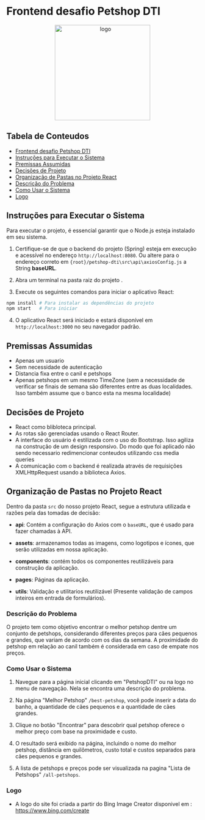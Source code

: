 # Frontend desafio Petshop DTI 

<p align="center">
  <img src="https://github.com/ViniciusLAAraujo/DTIPetshopFinder/assets/90988825/c6d3a421-a13f-48ae-a014-d75f883d5ce2" alt="logo" width="250" height="250">
</p>

## Tabela de Conteudos

- [Frontend desafio Petshop DTI](#frontend-desafio-petshop-dti)
- [Instruções para Executar o Sistema](#instruções-para-executar-o-sistema)
- [Premissas Assumidas](#premissas-assumidas)
- [Decisões de Projeto](#decisões-de-projeto)
- [Organização de Pastas no Projeto React](#organização-de-pastas-no-projeto-react)  <!-- Nova seção -->
- [Descrição do Problema](#descrição-do-problema)
- [Como Usar o Sistema](#como-usar-o-sistema)
- [Logo](#logo)

## Instruções para Executar o Sistema

Para executar o projeto, é essencial garantir que o Node.js esteja instalado em seu sistema.

1. Certifique-se de que o backend do projeto (Spring) esteja em execução e acessível no endereço `http://localhost:8080`. Ou altere para o endereço correto em `{root}/petshop-dti\src\api\axiosConfig.js` a String **baseURL**.

2. Abra um terminal na pasta raiz do projeto .

3. Execute os seguintes comandos para iniciar o aplicativo React:

```bash
npm install # Para instalar as dependências do projeto 
npm start   # Para iniciar 
```
4. O aplicativo React será iniciado e estará disponível em `http://localhost:3000` no seu navegador padrão.

## Premissas Assumidas

- Apenas um usuario
- Sem necessidade de autenticação
- Distancia fixa entre o canil e petshops
- Apenas petshops em um mesmo TimeZone (sem a necessidade de verificar se finais de semana são diferentes entre as duas localidades. Isso também assume que o banco esta na mesma localidade)


## Decisões de Projeto

- React como blibloteca principal.
- As rotas são gerenciadas usando o React Router.
- A interface do usuário é estilizada com o uso do Bootstrap. Isso agiliza na construção de um design responsivo. Do modo que foi aplicado não sendo necessario redimencionar conteudos utilizando css media queries
- A comunicação com o backend é realizada através de requisições XMLHttpRequest usando a biblioteca Axios.

## Organização de Pastas no Projeto React

Dentro da pasta `src` do nosso projeto React, segue a estrutura utilizada e razões pela das tomadas de decisão:

- **api**: Contém a configuração do Axios com o `baseURL`, que é usado para fazer chamadas à API.

- **assets**: armazenamos todas as imagens, como logotipos e ícones, que serão utilizadas em nossa aplicação.

- **components**: contém todos os componentes reutilizáveis para construção da aplicação.

- **pages**: Páginas da aplicação.

- **utils**: Validação e utilitarios reutilizável (Presente validação de campos inteiros em entrada de formulários).


### Descrição do Problema

O projeto tem como objetivo encontrar o melhor petshop dentre um conjunto de petshops, considerando diferentes preços para cães pequenos e grandes, que variam de acordo com os dias da semana. A proximidade do petshop em relação ao canil também é considerada em caso de empate nos preços.

### Como Usar o Sistema

1. Navegue para a página inicial clicando em "PetshopDTI" ou na logo no menu de navegação. Nela se encontra uma descrição do problema.

2. Na página "Melhor Petshop" `/best-petshop`, você pode inserir a data do banho, a quantidade de cães pequenos e a quantidade de cães grandes.

3. Clique no botão "Encontrar" para descobrir qual petshop oferece o melhor preço com base na proximidade e custo.

4. O resultado será exibido na página, incluindo o nome do melhor petshop, distância em quilômetros, custo total e custos separados para cães pequenos e grandes.

5. A lista de petshops e preços pode ser visualizada na pagina "Lista de Petshops" `/all-petshops`.

### Logo

- A logo do site foi criada a partir do Bing Image Creator disponivel em : https://www.bing.com/create